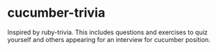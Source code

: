 cucumber-trivia
===============

Inspired by ruby-trivia. This includes questions and exercises to quiz yourself and others appearing for an interview for cucumber position.
